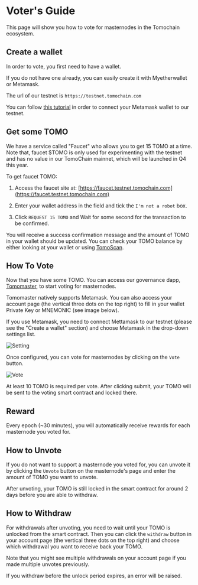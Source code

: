 # Voter's Guide

This page will show you how to vote for masternodes in the Tomochain ecosystem.

## Create a wallet

In order to vote, you first need to have a wallet.

If you do not have one already, you can easily create it with Myetherwallet or Metamask. 

The url of our testnet is `https://testnet.tomochain.com`

You can follow [this tutorial](https://medium.com/tomochain/tomo-guideline-how-to-connect-metamask-wallet-to-tomochain-f25053361ef) in order to connect your Metamask wallet to our testnet.

## Get some TOMO

We have a service called "Faucet" who allows you to get 15 TOMO at a time. Note that, faucet $TOMO is only used for experimenting with the testnet and has no value in our TomoChain mainnet, which will be launched in Q4 this year. 

To get faucet TOMO:
1. Access the faucet site at: [https://faucet.testnet.tomochain.com](https://faucet.testnet.tomochain.com)

2. Enter your wallet address in the field and tick the `I'm not a robot` box.

3. Click `REQUEST 15 TOMO` and Wait for some second for the transaction to be confirmed.

You will receive a success confirmation message and the amount of TOMO in your wallet should be updated. You can check your TOMO balance by either looking at your wallet or using [TomoScan](https://scan.testnet.tomochain.com).

## How To Vote

Now that you have some TOMO. You can access our governance dapp, [Tomomaster](https://master.testnet.tomochain.com/), to start voting for masternodes.


Tomomaster natively supports Metamask. You can also access your account page (the vertical three dots on the top right) to fill in your wallet Private Key or MNEMONIC (see image below).

If you use Metamask, you need to connect Mettamask to our testnet (please see the "Create a wallet" section) and choose Metamask in the drop-down settings list.


![Setting](/figures/settingpage.jpg)

Once configured, you can vote for masternodes by clicking on the `Vote` button.


![Vote](/figures/vote.jpg)

At least 10 TOMO is required per vote. After clicking submit, your TOMO will be sent to the voting smart contract and locked there.

## Reward
Every epoch (~30 minutes), you will automatically receive rewards for each masternode you voted for.

## How to Unvote

If you do not want to support a masternode you voted for, you can unvote it by clicking the `Unvote` button on the masternode's page and enter the amount of TOMO you want to unvote. 

After unvoting, your TOMO is still locked in the smart contract for around 2 days before you are able to withdraw.

## How to Withdraw

For withdrawals after unvoting, you need to wait until your TOMO is unlocked from the smart contract. Then you can click the `withdraw` button in your account page (the vertical three dots on the top right) and choose which withdrawal you want to receive back your TOMO. 

Note that you might see multiple withdrawals on your account page if you made multiple unvotes previously. 

If you withdraw before the unlock period expires, an error will be raised.





